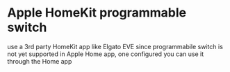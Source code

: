 # Apple HomeKit programmable switch
use a 3rd party HomeKit app like Elgato EVE since programmabile switch is not yet supported in Apple Home app, one configured you can use it through the Home app
